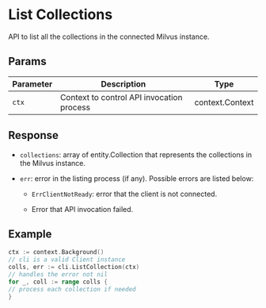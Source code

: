 # List Collections

API to list all the collections in the connected Milvus instance.

## Params
| Parameter    | Description                                                  | Type                     |
| ------------ | ------------------------------------------------------------ | ------------------------ |
| `ctx`        | Context to control API invocation process                    | context.Context          |

## Response

- `collections`: array of entity.Collection that represents the collections in the Milvus instance.

- `err`: error in the listing process (if any). Possible errors are listed below:

    - `ErrClientNotReady`: error that the client is not connected.

    - Error that API invocation failed.

## Example

```go
ctx := context.Background()
// cli is a valid Client instance
colls, err := cli.ListCollection(ctx)
// handles the error not nil
for _, coll := range colls {
// process each collection if needed
}
```
